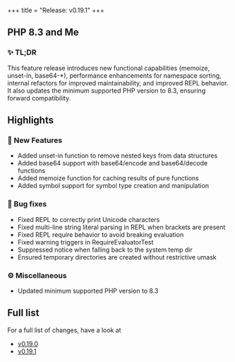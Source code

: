 +++
title = "Release: v0.19.1"
+++

## PHP 8.3 and Me

### ✨ TL;DR

This feature release introduces new functional capabilities (memoize, unset-in, base64-*), performance enhancements for namespace sorting, internal refactors for improved maintainability, and improved REPL behavior. It also updates the minimum supported PHP version to 8.3, ensuring forward compatibility.

## Highlights

### 🥇 New Features

- Added unset-in function to remove nested keys from data structures
- Added base64 support with base64/encode and base64/decode functions
- Added memoize function for caching results of pure functions
- Added symbol support for symbol type creation and manipulation

### 🐛 Bug fixes

- Fixed REPL to correctly print Unicode characters
- Fixed multi-line string literal parsing in REPL when brackets are present
- Fixed REPL require behavior to avoid breaking evaluation
- Fixed warning triggers in RequireEvaluatorTest
- Suppressed notice when falling back to the system temp dir
- Ensured temporary directories are created without restrictive umask

### ⚙️ Miscellaneous

- Updated minimum supported PHP version to 8.3

## Full list

For a full list of changes, have a look at  
- [v0.19.0](https://github.com/phel-lang/phel-lang/releases/tag/v0.19.0)
- [v0.19.1](https://github.com/phel-lang/phel-lang/releases/tag/v0.19.1)
